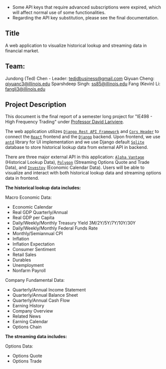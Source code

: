 * Some API keys that require advanced subscriptions were expired, which will affect normal use of some functionalities.
* Regarding the API key substitution, please see the final documentation.

## Title
A web application to visualize historical lookup and streaming data in financial market.

## Team:
Jundong (Ted) Chen - Leader: tedjdbusiness@gmail.com
Qiyuan Cheng: qiyuanc3@illinois.edu
Sparshdeep Singh: ss85@illinois.edu
Fang (Kevin) Li: fangli3@illinois.edu

## Project Description

This document is the final report of a semester long project for "IE498 - High Frequency Trading" under [Professor David Lariviere](https://davidl.web.illinois.edu/).

The web application utilizes [`Django Rest API Framework`](https://www.django-rest-framework.org/) and [`Cors Header`](https://github.com/adamchainz/django-cors-headers) to connect the [`React`](https://reactjs.org/) frontend and the [`Django`](https://www.djangoproject.com/) backend. Upon frontend, we use [`antd`](https://ant.design/docs/react/introduce) library for UI implementation and we use Django default [`Sqlite`](https://www.sqlite.org/index.html) database to store historical lookup data from external API in backend.

There are three major external API in this application: [`Alpha Vantage`](https://www.alphavantage.co/documentation/) (Historical Lookup Data), [`Polygon`](https://polygon.io/docs/options/getting-started) (Streaming Options Quote and Trade Data), and [`Investpy`](https://investpy.readthedocs.io/_info/introduction.html) (Economic Calendar Data). Users will be able to visualize and interact with both historical lookup data and streaming options data in frontend.

**The historical lookup data includes:**

Macro Economic Data:
- Economic Calendar
- Real GDP Quarterly/Annual
- Real GDP per Capita
- Daily/Weekly/Monthly Treasury Yield 3M/2Y/5Y/7Y/10Y/30Y
- Daily/Weekly/Monthly Federal Funds Rate
- Monthly/Semiannual CPI
- Inflation
- Inflation Expectation
- Consumer Sentiment
- Retail Sales
- Durables
- Unemployment
- Nonfarm Payroll

Company Fundamental Data:
- Quarterly/Annual Income Statement
- Quarterly/Annual Balance Sheet
- Quarterly/Annual Cash Flow
- Earning History
- Company Overview
- Related News
- Earning Calendar
- Options Chain

**The streaming data includes:**

Options Data:
- Options Quote
- Options Trade
